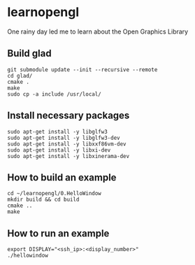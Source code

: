 # learnopengl
One rainy day led me to learn about the Open Graphics Library
## Build glad
```
git submodule update --init --recursive --remote
cd glad/
cmake .
make
sudo cp -a include /usr/local/
```
## Install necessary packages
```
sudo apt-get install -y libglfw3
sudo apt-get install -y libglfw3-dev
sudo apt-get install -y libxxf86vm-dev
sudo apt-get install -y libxi-dev
sudo apt-get install -y libxinerama-dev
```
## How to build an example
```
cd ~/learnopengl/0.HelloWindow
mkdir build && cd build
cmake ..
make
```
## How to run an example
```
export DISPLAY="<ssh_ip>:<display_number>"
./hellowindow
```
